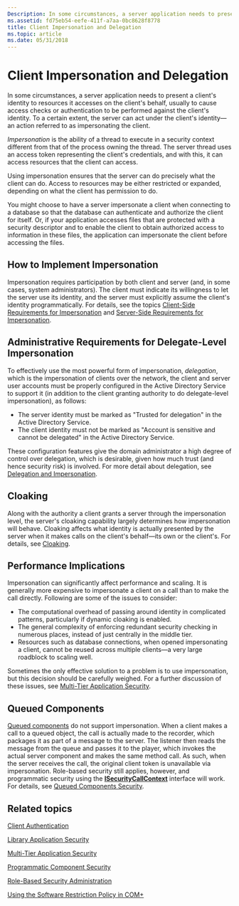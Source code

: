 ```yaml
---
Description: In some circumstances, a server application needs to present a clients identity to resources it accesses on the clients behalf, usually to cause access checks or authentication to be performed against the clients identity.
ms.assetid: fd75eb54-eefe-411f-a7aa-0bc8628f8778
title: Client Impersonation and Delegation
ms.topic: article
ms.date: 05/31/2018
---
```


# Client Impersonation and Delegation

In some circumstances, a server application needs to present a client's identity to resources it accesses on the client's behalf, usually to cause access checks or authentication to be performed against the client's identity. To a certain extent, the server can act under the client's identity—an action referred to as impersonating the client.

*Impersonation* is the ability of a thread to execute in a security context different from that of the process owning the thread. The server thread uses an access token representing the client's credentials, and with this, it can access resources that the client can access.

Using impersonation ensures that the server can do precisely what the client can do. Access to resources may be either restricted or expanded, depending on what the client has permission to do.

You might choose to have a server impersonate a client when connecting to a database so that the database can authenticate and authorize the client for itself. Or, if your application accesses files that are protected with a security descriptor and to enable the client to obtain authorized access to information in these files, the application can impersonate the client before accessing the files.

## How to Implement Impersonation

Impersonation requires participation by both client and server (and, in some cases, system administrators). The client must indicate its willingness to let the server use its identity, and the server must explicitly assume the client's identity programmatically. For details, see the topics [Client-Side Requirements for Impersonation](client-side-requirements-for-impersonation.md) and [Server-Side Requirements for Impersonation](server-side-requirements-for-impersonation.md).

## Administrative Requirements for Delegate-Level Impersonation

To effectively use the most powerful form of impersonation, *delegation*, which is the impersonation of clients over the network, the client and server user accounts must be properly configured in the Active Directory Service to support it (in addition to the client granting authority to do delegate-level impersonation), as follows:

-   The server identity must be marked as "Trusted for delegation" in the Active Directory Service.
-   The client identity must not be marked as "Account is sensitive and cannot be delegated" in the Active Directory Service.

These configuration features give the domain administrator a high degree of control over delegation, which is desirable, given how much trust (and hence security risk) is involved. For more detail about delegation, see [Delegation and Impersonation](/windows/desktop/com/delegation-and-impersonation).

## Cloaking

Along with the authority a client grants a server through the impersonation level, the server's cloaking capability largely determines how impersonation will behave. Cloaking affects what identity is actually presented by the server when it makes calls on the client's behalf—its own or the client's. For details, see [Cloaking](cloaking.md).

## Performance Implications

Impersonation can significantly affect performance and scaling. It is generally more expensive to impersonate a client on a call than to make the call directly. Following are some of the issues to consider:

-   The computational overhead of passing around identity in complicated patterns, particularly if dynamic cloaking is enabled.
-   The general complexity of enforcing redundant security checking in numerous places, instead of just centrally in the middle tier.
-   Resources such as database connections, when opened impersonating a client, cannot be reused across multiple clients—a very large roadblock to scaling well.

Sometimes the only effective solution to a problem is to use impersonation, but this decision should be carefully weighed. For a further discussion of these issues, see [Multi-Tier Application Security](multi-tier-application-security.md).

## Queued Components

[Queued components](com--queued-components.md) do not support impersonation. When a client makes a call to a queued object, the call is actually made to the recorder, which packages it as part of a message to the server. The listener then reads the message from the queue and passes it to the player, which invokes the actual server component and makes the same method call. As such, when the server receives the call, the original client token is unavailable via impersonation. Role-based security still applies, however, and programmatic security using the [**ISecurityCallContext**](/windows/desktop/api/ComSvcs/nn-comsvcs-isecuritycallcontext) interface will work. For details, see [Queued Components Security](queued-components-security.md).

## Related topics

<dl> <dt>

[Client Authentication](client-authentication.md)
</dt> <dt>

[Library Application Security](library-application-security.md)
</dt> <dt>

[Multi-Tier Application Security](multi-tier-application-security.md)
</dt> <dt>

[Programmatic Component Security](programmatic-component-security.md)
</dt> <dt>

[Role-Based Security Administration](role-based-security-administration.md)
</dt> <dt>

[Using the Software Restriction Policy in COM+](using-the-software-restriction-policy-in-com-.md)
</dt> </dl>

 

 